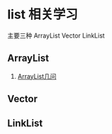 # list 相关学习

主要三种
ArrayList Vector LinkList

## ArrayList
1. [ArrayList几问](https://zhuanlan.zhihu.com/p/34301705?utm_source=wechat_session&utm_medium=social)

## Vector


## LinkList

